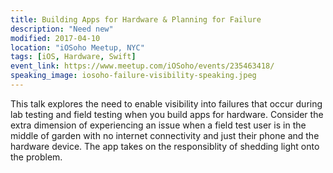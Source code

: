 ```yaml
---
title: Building Apps for Hardware & Planning for Failure
description: "Need new"
modified: 2017-04-10
location: "iOSoho Meetup, NYC"
tags: [iOS, Hardware, Swift]
event_link: https://www.meetup.com/iOSoho/events/235463418/
speaking_image: iosoho-failure-visibility-speaking.jpeg 
---
```


This talk explores the need to enable visibility into failures that occur during lab testing and field testing when you build apps for hardware. Consider the extra dimension of experiencing an issue when a field test user is in the middle of garden with no internet connectivity and just their phone and the hardware device. The app takes on the responsiblity of shedding light onto the problem.


